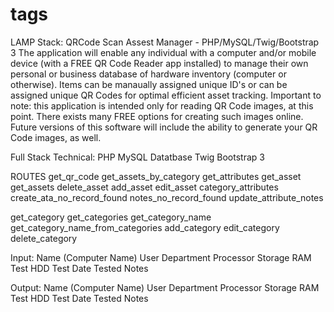 # tags
LAMP Stack: QRCode Scan Assest Manager -  PHP/MySQL/Twig/Bootstrap 3
The application will enable any individual with a computer and/or mobile device (with a FREE QR Code Reader app installed) to manage their own personal or business database of hardware inventory (computer or otherwise). Items can be manaually assigned unique ID's or can be assigned unique QR Codes for optimal efficient asset tracking. Important to note: this application is intended only for reading QR Code images, at this point. There exists many FREE options for creating such images online. Future versions of this software will include the ability to generate your QR Code images, as well.

Full Stack Technical:
PHP
MySQL Datatbase
Twig
Bootstrap 3


ROUTES
get_qr_code
get_assets_by_category
get_attributes
get_asset
get_assets
delete_asset
add_asset
edit_asset
category_attributes
create_ata_no_record_found
notes_no_record_found
update_attribute_notes

get_category
get_categories
get_category_name
get_category_name_from_categories
add_category
edit_category
delete_category


Input:
Name (Computer Name)
User
Department
Processor
Storage
RAM Test
HDD Test
Date Tested
Notes

Output:
Name (Computer Name)
User
Department
Processor
Storage
RAM Test
HDD Test
Date Tested
Notes
